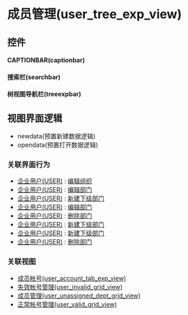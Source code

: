 # 成员管理(user_tree_exp_view)  <!-- {docsify-ignore-all} -->



## 控件
#### CAPTIONBAR(captionbar)
#### 搜索栏(searchbar)
#### 树视图导航栏(treeexpbar)

## 视图界面逻辑
  * newdata(预置新建数据逻辑)
  * opendata(预置打开数据逻辑)


### 关联界面行为
  * [企业用户(USER)](module/Base/user) : [编辑组织](module/Base/user#界面行为)
  * [企业用户(USER)](module/Base/user) : [编辑部门](module/Base/user#界面行为)
  * [企业用户(USER)](module/Base/user) : [新建下级部门](module/Base/user#界面行为)
  * [企业用户(USER)](module/Base/user) : [编辑部门](module/Base/user#界面行为)
  * [企业用户(USER)](module/Base/user) : [删除部门](module/Base/user#界面行为)
  * [企业用户(USER)](module/Base/user) : [新建下级部门](module/Base/user#界面行为)
  * [企业用户(USER)](module/Base/user) : [新建下级部门](module/Base/user#界面行为)
  * [企业用户(USER)](module/Base/user) : [删除部门](module/Base/user#界面行为)

### 关联视图
  * [成员帐号(user_account_tab_exp_view)](app/view/user_account_tab_exp_view)
  * [失效帐号管理(user_invalid_grid_view)](app/view/user_invalid_grid_view)
  * [成员管理(user_unassigned_dept_grid_view)](app/view/user_unassigned_dept_grid_view)
  * [正常帐号管理(user_valid_grid_view)](app/view/user_valid_grid_view)

<script>
 const { createApp } = Vue
  createApp({
    data() {
      return {

      }
    }
  }).use(ElementPlus).mount('#app')
</script>
